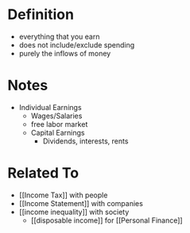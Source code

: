 # Definition
- everything that you earn
- does not include/exclude spending
- purely the inflows of money
# Notes
- Individual Earnings
	- Wages/Salaries
	- free labor market
	- Capital Earnings
		- Dividends, interests, rents
# Related To
- [[Income Tax]] with people
- [[Income Statement]] with companies
- [[income inequality]] with society
	- [[disposable income]] for [[Personal Finance]]